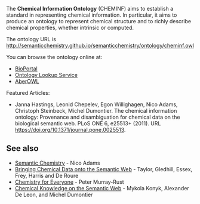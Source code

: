 The **Chemical Information Ontology** (CHEMINF) aims to establish a standard in representing chemical information. In particular, it aims to produce an ontology to represent chemical structure and to richly describe chemical properties, whether intrinsic or computed.

The ontology URL is http://semanticchemistry.github.io/semanticchemistry/ontology/cheminf.owl

You can browse the ontology online at:

* [BioPortal](http://bioportal.bioontology.org/ontologies/CHEMINF/)
* [Ontology Lookup Service](https://www.ebi.ac.uk/ols/ontologies/cheminf)
* [AberOWL](http://aber-owl.net/ontology/CHEMINF/)

Featured Articles:

* Janna Hastings, Leonid Chepelev, Egon Willighagen, Nico Adams, Christoph Steinbeck, Michel Dumontier. The chemical information ontology: Provenance and disambiguation for chemical data on the biological semantic web. PLoS ONE 6, e25513+ (2011). URL https://doi.org/10.1371/journal.pone.0025513.

## See also

* [Semantic Chemistry](http://www.semanticuniverse.com/articles-semantic-chemistry.html) - Nico Adams
* [Bringing Chemical Data onto the Semantic Web](http://pubs.acs.org/doi/pdfplus/10.1021/ci050378m) - Taylor, Gledhill, Essex, Frey, Harris and De Roure
* [Chemistry for Everyone](http://www.nature.com/nature/journal/v451/n7179/full/451648a.html) - Peter Murray-Rust
* [Chemical Knowledge on the Semantic Web](http://dumontierlab.com/pdf/2008_DILS_chemicalknowledge.pdf) - Mykola Konyk, Alexander De Leon, and Michel Dumontier
